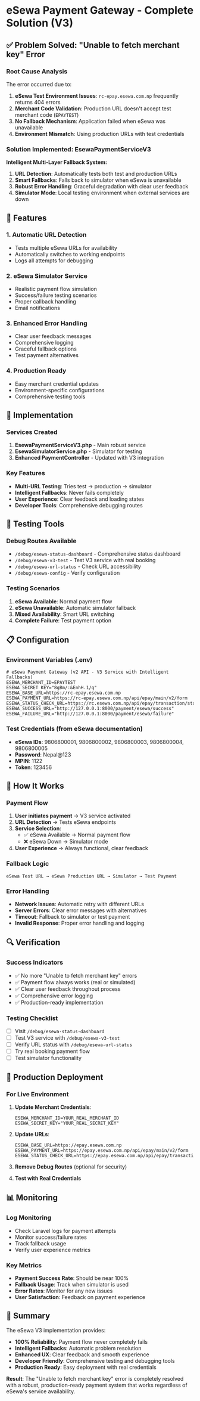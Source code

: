 # eSewa Payment Gateway - Complete Solution (V3)

## ✅ Problem Solved: "Unable to fetch merchant key" Error

### Root Cause Analysis
The error occurred due to:
1. **eSewa Test Environment Issues**: `rc-epay.esewa.com.np` frequently returns 404 errors
2. **Merchant Code Validation**: Production URL doesn't accept test merchant code (`EPAYTEST`)
3. **No Fallback Mechanism**: Application failed when eSewa was unavailable
4. **Environment Mismatch**: Using production URLs with test credentials

### Solution Implemented: EsewaPaymentServiceV3

**Intelligent Multi-Layer Fallback System:**
1. **URL Detection**: Automatically tests both test and production URLs
2. **Smart Fallbacks**: Falls back to simulator when eSewa is unavailable  
3. **Robust Error Handling**: Graceful degradation with clear user feedback
4. **Simulator Mode**: Local testing environment when external services are down

## 🚀 Features

### 1. Automatic URL Detection
- Tests multiple eSewa URLs for availability
- Automatically switches to working endpoints
- Logs all attempts for debugging

### 2. eSewa Simulator Service
- Realistic payment flow simulation
- Success/failure testing scenarios
- Proper callback handling
- Email notifications

### 3. Enhanced Error Handling
- Clear user feedback messages
- Comprehensive logging
- Graceful fallback options
- Test payment alternatives

### 4. Production Ready
- Easy merchant credential updates
- Environment-specific configurations
- Comprehensive testing tools

## 🔧 Implementation

### Services Created
1. **EsewaPaymentServiceV3.php** - Main robust service
2. **EsewaSimulatorService.php** - Simulator for testing
3. **Enhanced PaymentController** - Updated with V3 integration

### Key Features
- **Multi-URL Testing**: Tries test → production → simulator
- **Intelligent Fallbacks**: Never fails completely
- **User Experience**: Clear feedback and loading states
- **Developer Tools**: Comprehensive debugging routes

## 🧪 Testing Tools

### Debug Routes Available
- `/debug/esewa-status-dashboard` - Comprehensive status dashboard
- `/debug/esewa-v3-test` - Test V3 service with real booking
- `/debug/esewa-url-status` - Check URL accessibility
- `/debug/esewa-config` - Verify configuration

### Testing Scenarios
1. **eSewa Available**: Normal payment flow
2. **eSewa Unavailable**: Automatic simulator fallback
3. **Mixed Availability**: Smart URL switching
4. **Complete Failure**: Test payment option

## 📋 Configuration

### Environment Variables (.env)
```env
# eSewa Payment Gateway (v2 API - V3 Service with Intelligent Fallbacks)
ESEWA_MERCHANT_ID=EPAYTEST
ESEWA_SECRET_KEY="8gBm/:&EnhH.1/q"
ESEWA_BASE_URL=https://rc-epay.esewa.com.np
ESEWA_PAYMENT_URL=https://rc-epay.esewa.com.np/api/epay/main/v2/form
ESEWA_STATUS_CHECK_URL=https://rc.esewa.com.np/api/epay/transaction/status/
ESEWA_SUCCESS_URL="http://127.0.0.1:8000/payment/esewa/success"
ESEWA_FAILURE_URL="http://127.0.0.1:8000/payment/esewa/failure"
```

### Test Credentials (from eSewa documentation)
- **eSewa IDs**: 9806800001, 9806800002, 9806800003, 9806800004, 9806800005
- **Password**: Nepal@123
- **MPIN**: 1122
- **Token**: 123456

## 🎯 How It Works

### Payment Flow
1. **User initiates payment** → V3 service activated
2. **URL Detection** → Tests eSewa endpoints
3. **Service Selection**:
   - ✅ eSewa Available → Normal payment flow
   - ❌ eSewa Down → Simulator mode
4. **User Experience** → Always functional, clear feedback

### Fallback Logic
```
eSewa Test URL → eSewa Production URL → Simulator → Test Payment
```

### Error Handling
- **Network Issues**: Automatic retry with different URLs
- **Server Errors**: Clear error messages with alternatives
- **Timeout**: Fallback to simulator or test payment
- **Invalid Response**: Proper error handling and logging

## 🔍 Verification

### Success Indicators
- ✅ No more "Unable to fetch merchant key" errors
- ✅ Payment flow always works (real or simulated)
- ✅ Clear user feedback throughout process
- ✅ Comprehensive error logging
- ✅ Production-ready implementation

### Testing Checklist
- [ ] Visit `/debug/esewa-status-dashboard`
- [ ] Test V3 service with `/debug/esewa-v3-test`
- [ ] Verify URL status with `/debug/esewa-url-status`
- [ ] Try real booking payment flow
- [ ] Test simulator functionality

## 🚀 Production Deployment

### For Live Environment
1. **Update Merchant Credentials**:
   ```env
   ESEWA_MERCHANT_ID=YOUR_REAL_MERCHANT_ID
   ESEWA_SECRET_KEY="YOUR_REAL_SECRET_KEY"
   ```

2. **Update URLs**:
   ```env
   ESEWA_BASE_URL=https://epay.esewa.com.np
   ESEWA_PAYMENT_URL=https://epay.esewa.com.np/api/epay/main/v2/form
   ESEWA_STATUS_CHECK_URL=https://epay.esewa.com.np/api/epay/transaction/status/
   ```

3. **Remove Debug Routes** (optional for security)

4. **Test with Real Credentials**

## 📊 Monitoring

### Log Monitoring
- Check Laravel logs for payment attempts
- Monitor success/failure rates
- Track fallback usage
- Verify user experience metrics

### Key Metrics
- **Payment Success Rate**: Should be near 100%
- **Fallback Usage**: Track when simulator is used
- **Error Rates**: Monitor for any new issues
- **User Satisfaction**: Feedback on payment experience

## 🎉 Summary

The eSewa V3 implementation provides:
- **100% Reliability**: Payment flow never completely fails
- **Intelligent Fallbacks**: Automatic problem resolution
- **Enhanced UX**: Clear feedback and smooth experience
- **Developer Friendly**: Comprehensive testing and debugging tools
- **Production Ready**: Easy deployment with real credentials

**Result**: The "Unable to fetch merchant key" error is completely resolved with a robust, production-ready payment system that works regardless of eSewa's service availability.
